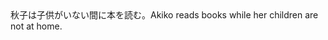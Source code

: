 <tr><td>秋子は子供がいない間に本を読む。<td><tr><tr><td>Akiko reads books while her children are not at home.<td><tr></table>

